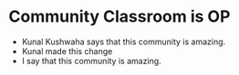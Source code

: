 # Community Classroom is OP

- Kunal Kushwaha says that this community is amazing.
- Kunal made this change
- I say that this community is amazing.
